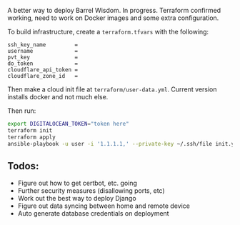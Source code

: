 A better way to deploy Barrel Wisdom. In progress. Terraform confirmed working, need to work on Docker images and some extra configuration.

To build infrastructure, create a `terraform.tfvars` with the following:

```
ssh_key_name         =
username             =
pvt_key              =
do_token             = 
cloudflare_api_token =
cloudflare_zone_id   =
```

Then make a cloud init file at `terraform/user-data.yml`. Current version installs docker and not much else.

Then run:

```bash
export DIGITALOCEAN_TOKEN="token here"
terraform init
terraform apply
ansible-playbook -u user -i '1.1.1.1,' --private-key ~/.ssh/file init.yml
```

## Todos:

* Figure out how to get certbot, etc. going
* Further security measures (disallowing ports, etc)
* Work out the best way to deploy Django
* Figure out data syncing between home and remote device
* Auto generate database credentials on deployment